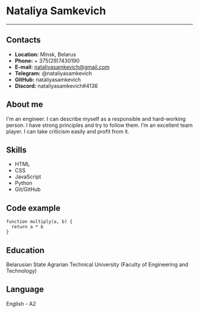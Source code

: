 # Nataliya Samkevich
--- 
## Contacts
* **Location:** Minsk, Belarus 
* **Phone:** + 375(29)7430190
* **E-mail:** nataliyasamkevich@gmail.com
* **Telegram:** @nataliyasamkevich
* **GitHub:** nataliyasamkevich
* **Discord:** nataliyasamkevich#4136

## About me
I'm an engineer. I can describe myself as a responsible and hard-working person. I have strong principles and try to follow them. I’m an excellent team player. I can take criticism easily and profit from it.

## Skills
* HTML
* CSS
* JavaScript
* Python
* Git/GitHub 

## Code example
```
function multiply(a, b) {
  return a * b
}
```
## Education 
Belarusian State Agrarian Technical University (Faculty of Engineering and Technology)

## Language
English - A2